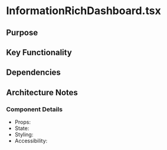 # InformationRichDashboard.tsx

## Purpose

## Key Functionality

## Dependencies

## Architecture Notes

### Component Details
- Props: 
- State: 
- Styling: 
- Accessibility: 
